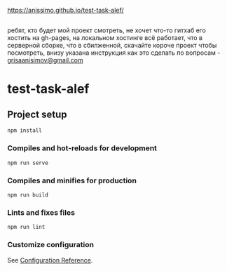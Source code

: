 https://anissimo.github.io/test-task-alef/
##
ребят, кто будет мой проект смотреть, не хочет что-то гитхаб его хостить на gh-pages, на локальном хостинге всё работает, что в серверной сборке, что в сбилженной, скачайте короче проект чтобы посмотреть, внизу указана инструкция как это сделать
по вопросам - grisaanisimov@gmail.com
##



# test-task-alef

## Project setup
```
npm install
```

### Compiles and hot-reloads for development
```
npm run serve
```

### Compiles and minifies for production
```
npm run build
```

### Lints and fixes files
```
npm run lint
```

### Customize configuration
See [Configuration Reference](https://cli.vuejs.org/config/).
